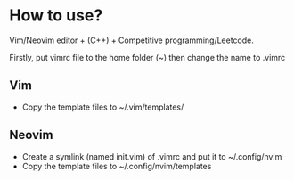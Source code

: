 # How to use?
Vim/Neovim editor + (C++) + Competitive programming/Leetcode.

Firstly, put vimrc file to the home folder (~) then change the name to .vimrc
## Vim
- Copy the template files to ~/.vim/templates/
## Neovim
- Create a symlink (named init.vim) of .vimrc and put it to ~/.config/nvim
- Copy the template files to ~/.config/nvim/templates
